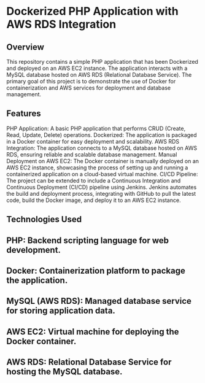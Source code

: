 # Dockerized PHP Application with AWS RDS Integration

## Overview
This repository contains a simple PHP application that has been Dockerized and deployed on an AWS EC2 instance. The application interacts with a MySQL database hosted on AWS RDS (Relational Database Service). The primary goal of this project is to demonstrate the use of Docker for containerization and AWS services for deployment and database management.

## Features
PHP Application: A basic PHP application that performs CRUD (Create, Read, Update, Delete) operations.
Dockerized: The application is packaged in a Docker container for easy deployment and scalability.
AWS RDS Integration: The application connects to a MySQL database hosted on AWS RDS, ensuring reliable and scalable database management.
Manual Deployment on AWS EC2: The Docker container is manually deployed on an AWS EC2 instance, showcasing the process of setting up and running a containerized application on a cloud-based virtual machine.
CI/CD Pipeline: The project can be extended to include a Continuous Integration and Continuous Deployment (CI/CD) pipeline using Jenkins. Jenkins automates the build and deployment process, integrating with GitHub to pull the latest code, build the Docker image, and deploy it to an AWS EC2 instance.

## Technologies Used
## PHP: Backend scripting language for web development.
## Docker: Containerization platform to package the application.
## MySQL (AWS RDS): Managed database service for storing application data.
## AWS EC2: Virtual machine for deploying the Docker container.
## AWS RDS: Relational Database Service for hosting the MySQL database.
